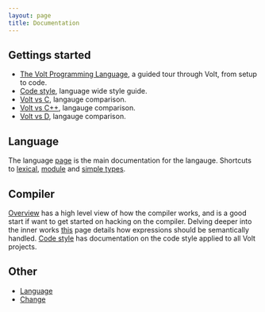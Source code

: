 ```yaml
---
layout: page
title: Documentation
---
```


Gettings started
---
 * [The Volt Programming Language](doc/tvpl/c1-intro.html), a guided tour through Volt, from setup to code.
 * [Code style](doc/code-style.html), language wide style guide.
 * [Volt vs C](doc/tvpl/a1-cf-to-c.html), langauge comparison.
 * [Volt vs C++](doc/tvpl/a2-cf-to-cpp.html), langauge comparison.
 * [Volt vs D](doc/tvpl/a3-cf-to-d.html), langauge comparison.

Language
---
The language [page](doc/volt.html) is the main documentation for the langauge. Shortcuts to [lexical](doc/volt.html#lexical), [module](doc/volt.html#module) and [simple types](doc/volt.html#simple-types).

Compiler
---
[Overview](doc/overview.html) has a high level view of how the compiler works, and is a good start if want to get started on hacking on the compiler. Delving deeper into the inner works [this](doc/expressions.html) page details how expressions should be semantically handled. [Code style](doc/code-style.html) has documentation on the code style applied to all Volt projects.

Other
---
 * [Language](doc/volt.html)
 * [Change](doc/change.html)